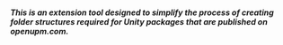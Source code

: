 ##### This is an extension tool designed to simplify the process of creating folder structures required for Unity packages that are published on  openupm.com. 